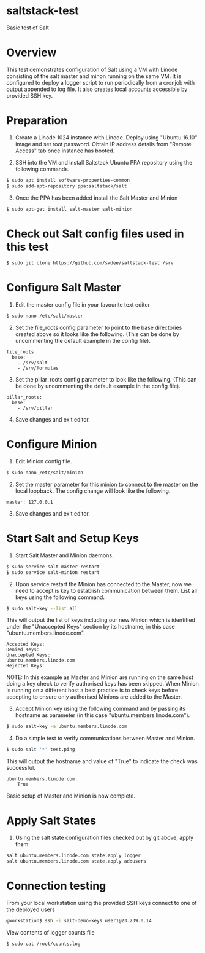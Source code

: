 # saltstack-test

Basic test of Salt



# Overview

This test demonstrates configuration of Salt using a VM with Linode consisting
of the salt master and minon running on the same VM.  It is configured to deploy a
logger script to run periodically from a cronjob with output appended to log file.
It also creates local accounts accessible by provided SSH key.



# Preparation

1. Create a Linode 1024 instance with Linode. Deploy using "Ubuntu 16.10" 
image and set root password.  Obtain IP address details from "Remote Access" tab
once instance has booted.


2. SSH into the VM and install Saltstack Ubuntu PPA repository using the following commands.

```sh
$ sudo apt install software-properties-common
$ sudo add-apt-repository ppa:saltstack/salt
```

3. Once the PPA has been added install the Salt Master and Minion 

```sh
$ sudo apt-get install salt-master salt-minion 
```



# Check out Salt config files used in this test

```sh
$ sudo git clone https://github.com/swdee/saltstack-test /srv
```


# Configure Salt Master

1. Edit the master config file in your favourite text editor

```sh
$ sudo nano /etc/salt/master
```

2. Set the file_roots config parameter to point to the base directories created above
so it looks like the following. (This can
be done by uncommenting the default example in the config file).

```
file_roots:
  base:
    - /srv/salt
    - /srv/formulas
```

3. Set the pillar_roots config parameter to look like the following. (This can
be done by uncommenting the default example in the config file).

```
pillar_roots:
  base:
    - /srv/pillar
```

4. Save changes and exit editor.



# Configure Minion

1. Edit Minion config file.

```sh
$ sudo nano /etc/salt/minion
```

2. Set the master parameter for this minion to connect to the master on the
local loopback.  The config change will look like the following.

```
master: 127.0.0.1
```

3. Save changes and exit editor.



# Start Salt and Setup Keys

1. Start Salt Master and Minion daemons.

```sh
$ sudo service salt-master restart
$ sudo service salt-minion restart
```

2.  Upon service restart the Minion has connected to the Master, now we need to
accept is key to establish communication between them.  List all keys using the 
following command.

```sh
$ sudo salt-key --list all
```


This will output the list of keys including our new Minion which is identified
under the "Unaccepted Keys" section by its hostname, in this case
"ubuntu.members.linode.com".

```
Accepted Keys:
Denied Keys:
Unaccepted Keys:
ubuntu.members.linode.com
Rejected Keys:
```


NOTE: In this example as Master and Minion are running on the same host doing
a key check to verify authorised keys has been skipped.  When Minion is running on
a different host a best practice is to check keys before accepting to ensure only 
authorised Minions are added to the Master.


3. Accept Minion key using the following command and by passing its hostname 
as parameter (in this case "ubuntu.members.linode.com").

```sh
$ sudo salt-key -a ubuntu.members.linode.com
```


4. Do a simple test to verify communications between Master and Minion.

```sh
$ sudo salt '*' test.ping
```


This will output the hostname and value of "True" to indicate the check 
was successful.

```
ubuntu.members.linode.com:
    True
```


Basic setup of Master and Minion is now complete.



# Apply Salt States

1. Using the salt state configuration files checked out by git above, apply them

```sh
salt ubuntu.members.linode.com state.apply logger
salt ubuntu.members.linode.com state.apply addusers
```


# Connection testing

From your local workstation using the provided SSH keys connect to one of the 
deployed users

```sh
@workstation$ ssh -i salt-demo-keys user1@23.239.0.14
```

View contents of logger counts file

```sh
$ sudo cat /root/counts.log
```

